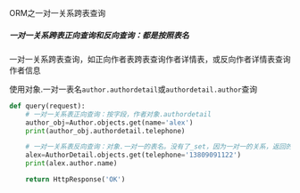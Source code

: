 ORM之一对一关系跨表查询

##### 一对一关系跨表正向查询和反向查询：都是按照表名

一对一关系跨表查询，如正向作者表跨表查询作者详情表，或反向作者详情表查询作者信息

使用对象.一对一表名`author.authordetail`或`authordetail.author`查询

```python
def query(request):
	# 一对一关系表正向查询：按字段，作者对象.authordetail
    author_obj=Author.objects.get(name='alex')
    print(author_obj.authordetail.telephone)

    # 一对一关系表反向查询：对象.一对一的表名。没有了_set，因为一对一的关系，返回的不是一个set集合，而是一个独立的对象
    alex=AuthorDetail.objects.get(telephone='13809091122')
    print(alex.author.name)

    return HttpResponse('OK')
```

